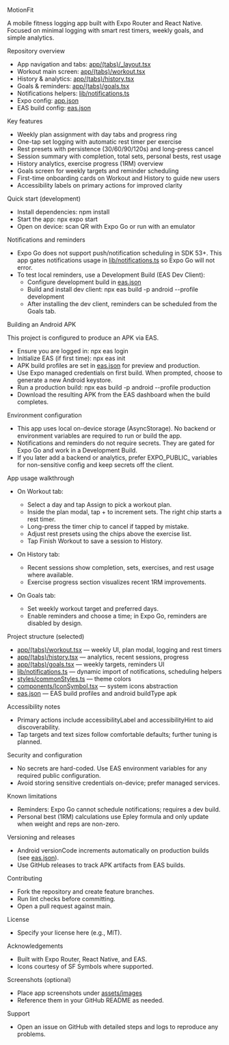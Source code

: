 MotionFit

A mobile fitness logging app built with Expo Router and React Native. Focused on minimal logging with smart rest timers, weekly goals, and simple analytics.

Repository overview

- App navigation and tabs: [app/(tabs)/_layout.tsx](app/(tabs)/_layout.tsx)
- Workout main screen: [app/(tabs)/workout.tsx](app/(tabs)/workout.tsx)
- History & analytics: [app/(tabs)/history.tsx](app/(tabs)/history.tsx)
- Goals & reminders: [app/(tabs)/goals.tsx](app/(tabs)/goals.tsx)
- Notifications helpers: [lib/notifications.ts](lib/notifications.ts)
- Expo config: [app.json](app.json)
- EAS build config: [eas.json](eas.json)

Key features

- Weekly plan assignment with day tabs and progress ring
- One-tap set logging with automatic rest timer per exercise
- Rest presets with persistence (30/60/90/120s) and long-press cancel
- Session summary with completion, total sets, personal bests, rest usage
- History analytics, exercise progress (1RM) overview
- Goals screen for weekly targets and reminder scheduling
- First-time onboarding cards on Workout and History to guide new users
- Accessibility labels on primary actions for improved clarity

Quick start (development)

- Install dependencies: npm install
- Start the app: npx expo start
- Open on device: scan QR with Expo Go or run with an emulator

Notifications and reminders

- Expo Go does not support push/notification scheduling in SDK 53+. This app gates notifications usage in [lib/notifications.ts](lib/notifications.ts) so Expo Go will not error.
- To test local reminders, use a Development Build (EAS Dev Client):
  - Configure development build in [eas.json](eas.json)
  - Build and install dev client: npx eas build -p android --profile development
  - After installing the dev client, reminders can be scheduled from the Goals tab.

Building an Android APK

This project is configured to produce an APK via EAS.

- Ensure you are logged in: npx eas login
- Initialize EAS (if first time): npx eas init
- APK build profiles are set in [eas.json](eas.json) for preview and production.
- Use Expo managed credentials on first build. When prompted, choose to generate a new Android keystore.
- Run a production build: npx eas build -p android --profile production
- Download the resulting APK from the EAS dashboard when the build completes.

Environment configuration

- This app uses local on-device storage (AsyncStorage). No backend or environment variables are required to run or build the app.
- Notifications and reminders do not require secrets. They are gated for Expo Go and work in a Development Build.
- If you later add a backend or analytics, prefer EXPO_PUBLIC_ variables for non-sensitive config and keep secrets off the client.

App usage walkthrough

- On Workout tab:
  - Select a day and tap Assign to pick a workout plan.
  - Inside the plan modal, tap + to increment sets. The right chip starts a rest timer.
  - Long-press the timer chip to cancel if tapped by mistake.
  - Adjust rest presets using the chips above the exercise list.
  - Tap Finish Workout to save a session to History.

- On History tab:
  - Recent sessions show completion, sets, exercises, and rest usage where available.
  - Exercise progress section visualizes recent 1RM improvements.

- On Goals tab:
  - Set weekly workout target and preferred days.
  - Enable reminders and choose a time; in Expo Go, reminders are disabled by design.

Project structure (selected)

- [app/(tabs)/workout.tsx](app/(tabs)/workout.tsx) — weekly UI, plan modal, logging and rest timers
- [app/(tabs)/history.tsx](app/(tabs)/history.tsx) — analytics, recent sessions, progress
- [app/(tabs)/goals.tsx](app/(tabs)/goals.tsx) — weekly targets, reminders UI
- [lib/notifications.ts](lib/notifications.ts) — dynamic import of notifications, scheduling helpers
- [styles/commonStyles.ts](styles/commonStyles.ts) — theme colors
- [components/IconSymbol.tsx](components/IconSymbol.tsx) — system icons abstraction
- [eas.json](eas.json) — EAS build profiles and android buildType apk

Accessibility notes

- Primary actions include accessibilityLabel and accessibilityHint to aid discoverability.
- Tap targets and text sizes follow comfortable defaults; further tuning is planned.

Security and configuration

- No secrets are hard-coded. Use EAS environment variables for any required public configuration.
- Avoid storing sensitive credentials on-device; prefer managed services.

Known limitations

- Reminders: Expo Go cannot schedule notifications; requires a dev build.
- Personal best (1RM) calculations use Epley formula and only update when weight and reps are non-zero.

Versioning and releases

- Android versionCode increments automatically on production builds (see [eas.json](eas.json)).
- Use GitHub releases to track APK artifacts from EAS builds.

Contributing

- Fork the repository and create feature branches.
- Run lint checks before committing.
- Open a pull request against main.

License

- Specify your license here (e.g., MIT).

Acknowledgements

- Built with Expo Router, React Native, and EAS.
- Icons courtesy of SF Symbols where supported.

Screenshots (optional)

- Place app screenshots under [assets/images](assets/images)
- Reference them in your GitHub README as needed.

Support

- Open an issue on GitHub with detailed steps and logs to reproduce any problems.